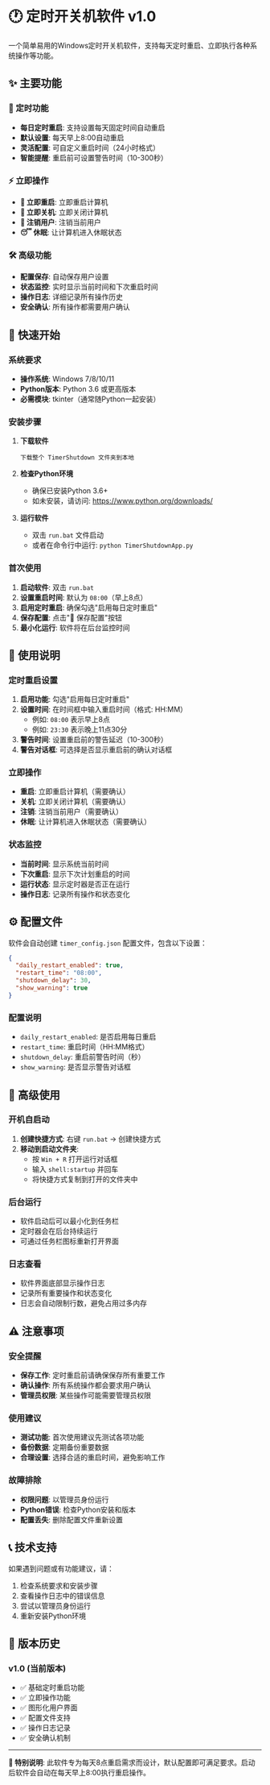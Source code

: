 # 🕐 定时开关机软件 v1.0

一个简单易用的Windows定时开关机软件，支持每天定时重启、立即执行各种系统操作等功能。

## ✨ 主要功能

### 📅 定时功能
- **每日定时重启**: 支持设置每天固定时间自动重启
- **默认设置**: 每天早上8:00自动重启
- **灵活配置**: 可自定义重启时间（24小时格式）
- **智能提醒**: 重启前可设置警告时间（10-300秒）

### ⚡ 立即操作
- **🔄 立即重启**: 立即重启计算机
- **🔌 立即关机**: 立即关闭计算机
- **👤 注销用户**: 注销当前用户
- **😴 休眠**: 让计算机进入休眠状态

### 🛠️ 高级功能
- **配置保存**: 自动保存用户设置
- **状态监控**: 实时显示当前时间和下次重启时间
- **操作日志**: 详细记录所有操作历史
- **安全确认**: 所有操作都需要用户确认

## 🚀 快速开始

### 系统要求
- **操作系统**: Windows 7/8/10/11
- **Python版本**: Python 3.6 或更高版本
- **必需模块**: tkinter（通常随Python一起安装）

### 安装步骤

1. **下载软件**
   ```
   下载整个 TimerShutdown 文件夹到本地
   ```

2. **检查Python环境**
   - 确保已安装Python 3.6+
   - 如未安装，请访问: https://www.python.org/downloads/

3. **运行软件**
   - 双击 `run.bat` 文件启动
   - 或者在命令行中运行: `python TimerShutdownApp.py`

### 首次使用

1. **启动软件**: 双击 `run.bat`
2. **设置重启时间**: 默认为 `08:00`（早上8点）
3. **启用定时重启**: 确保勾选"启用每日定时重启"
4. **保存配置**: 点击"💾 保存配置"按钮
5. **最小化运行**: 软件将在后台监控时间

## 📖 使用说明

### 定时重启设置

1. **启用功能**: 勾选"启用每日定时重启"
2. **设置时间**: 在时间框中输入重启时间（格式: HH:MM）
   - 例如: `08:00` 表示早上8点
   - 例如: `23:30` 表示晚上11点30分
3. **警告时间**: 设置重启前的警告延迟（10-300秒）
4. **警告对话框**: 可选择是否显示重启前的确认对话框

### 立即操作

- **重启**: 立即重启计算机（需要确认）
- **关机**: 立即关闭计算机（需要确认）
- **注销**: 注销当前用户（需要确认）
- **休眠**: 让计算机进入休眠状态（需要确认）

### 状态监控

- **当前时间**: 显示系统当前时间
- **下次重启**: 显示下次计划重启的时间
- **运行状态**: 显示定时器是否正在运行
- **操作日志**: 记录所有操作和状态变化

## ⚙️ 配置文件

软件会自动创建 `timer_config.json` 配置文件，包含以下设置：

```json
{
  "daily_restart_enabled": true,
  "restart_time": "08:00",
  "shutdown_delay": 30,
  "show_warning": true
}
```

### 配置说明
- `daily_restart_enabled`: 是否启用每日重启
- `restart_time`: 重启时间（HH:MM格式）
- `shutdown_delay`: 重启前警告时间（秒）
- `show_warning`: 是否显示警告对话框

## 🔧 高级使用

### 开机自启动

1. **创建快捷方式**: 右键 `run.bat` → 创建快捷方式
2. **移动到启动文件夹**: 
   - 按 `Win + R` 打开运行对话框
   - 输入 `shell:startup` 并回车
   - 将快捷方式复制到打开的文件夹中

### 后台运行

- 软件启动后可以最小化到任务栏
- 定时器会在后台持续运行
- 可通过任务栏图标重新打开界面

### 日志查看

- 软件界面底部显示操作日志
- 记录所有重要操作和状态变化
- 日志会自动限制行数，避免占用过多内存

## ⚠️ 注意事项

### 安全提醒
- **保存工作**: 定时重启前请确保保存所有重要工作
- **确认操作**: 所有系统操作都会要求用户确认
- **管理员权限**: 某些操作可能需要管理员权限

### 使用建议
- **测试功能**: 首次使用建议先测试各项功能
- **备份数据**: 定期备份重要数据
- **合理设置**: 选择合适的重启时间，避免影响工作

### 故障排除
- **权限问题**: 以管理员身份运行
- **Python错误**: 检查Python安装和版本
- **配置丢失**: 删除配置文件重新设置

## 📞 技术支持

如果遇到问题或有功能建议，请：

1. 检查系统要求和安装步骤
2. 查看操作日志中的错误信息
3. 尝试以管理员身份运行
4. 重新安装Python环境

## 📄 版本历史

### v1.0 (当前版本)
- ✅ 基础定时重启功能
- ✅ 立即操作功能
- ✅ 图形化用户界面
- ✅ 配置文件支持
- ✅ 操作日志记录
- ✅ 安全确认机制

---

**🎯 特别说明**: 此软件专为每天8点重启需求而设计，默认配置即可满足要求。启动后软件会自动在每天早上8:00执行重启操作。

